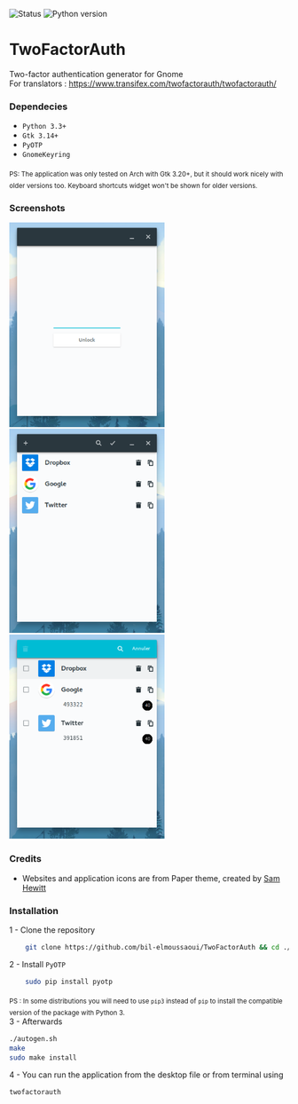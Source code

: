 ![Status](https://img.shields.io/badge/version-alpha-red.svg) ![Python version](https://img.shields.io/badge/python-3.4%2C%203.5-blue.svg)

# TwoFactorAuth
Two-factor authentication generator for Gnome <br>
For translators : https://www.transifex.com/twofactorauth/twofactorauth/
### Dependecies 
- `Python 3.3+`
- `Gtk 3.14+`
- `PyOTP`
- `GnomeKeyring`

<sub>PS: The application was only tested on Arch with Gtk 3.20+, but it should work nicely with older versions too. Keyboard shortcuts widget won't be shown for older versions.</sub>

### Screenshots

<img src="screenshots/screenshot7.png" width="280" /> <img src="screenshots/screenshot1.png" width="280" /> <img src="screenshots/screenshot2.png" width="280" />

### Credits
- Websites and application icons are from Paper theme, created by [Sam Hewitt](https://github.com/snwh)

### Installation
1 - Clone the repository
```bash
    git clone https://github.com/bil-elmoussaoui/TwoFactorAuth && cd ./TwoFactorAuth
```
2 - Install `PyOTP`
```bash
    sudo pip install pyotp
```
<sub>PS : In some distributions you will need to use `pip3` instead of `pip` to install the compatible version of the package with Python 3.</sub> <br>
3 - Afterwards
```bash
./autogen.sh
make
sudo make install
```
4 - You can run the application from the desktop file or from terminal using 
```bash
twofactorauth
```
